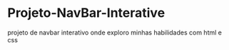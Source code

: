 # Projeto-NavBar-Interative

projeto de navbar interativo onde exploro minhas habilidades com html e css
